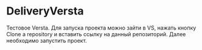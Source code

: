 # DeliveryVersta
Тестовое Versta.
Для запуска проекта можно зайти в VS, нажать кнопку Clone a repository и вставить ссылку на данный репозиторий. 
Далее необходимо запустить проект.
